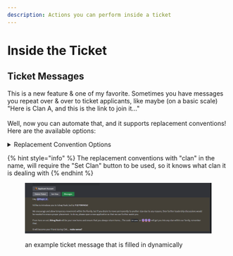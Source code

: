 ```yaml
---
description: Actions you can perform inside a ticket
---
```


# Inside the Ticket

## Ticket Messages

This is a new feature & one of my favorite. Sometimes you have messages you repeat over & over to ticket applicants, like maybe (on a basic scale) "Here is Clan A, and this is the link to join it..."\
\
Well, now you can automate that, and it supports replacement conventions! Here are the available options:

<details>

<summary>Replacement Convention Options</summary>

* {ticket\_count}
* {ticket\_status}
* {ticket\_emoji\_status}
* {ticket\_channel\_mention}
* {user\_name}
* {user\_mention}
* {server\_name}
* {server\_member\_count}
* {account\_name}
* {account\_th}
* {account\_heroes}
* {clan\_name}
* {clan\_level}
* {clan\_badge\_emoji}
* {clan\_link}
* {clan\_location}
* {clan\_member\_count}
* {clan\_leader}
* {clan\_leader\_mention}
* {clan\_tag}
* {clan\_war\_league}
* {clan\_capital\_league}

</details>

{% hint style="info" %}
The replacement conventions with "clan" in the name, will require the "Set Clan" button to be used, so it knows what clan it is dealing with
{% endhint %}

<figure><img src="../.gitbook/assets/image (25).png" alt=""><figcaption><p>an example ticket message that is filled in dynamically</p></figcaption></figure>
